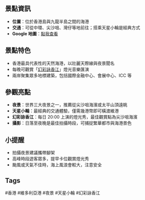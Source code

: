 ## 景點資訊
- **位置**：位於香港島與九龍半島之間的海港
- **交通**：可從中環、尖沙咀、灣仔等地前往；搭乘天星小輪是經典方式
- **Google 地圖**：[點我查看](https://maps.google.com/?q=Victoria+Harbour,+Hong+Kong)

## 景點特色
- 香港最具代表性的天然海港，以壯麗天際線與夜景聞名
- 每晚可觀賞「[幻彩詠香江](幻彩詠香江.md)」燈光音樂匯演
- 兩岸聚集眾多地標建築，包括國際金融中心、會展中心、ICC 等

## 參觀亮點
- **夜景**：世界三大夜景之一，推薦從尖沙咀海濱或太平山頂遠眺
- **天星小輪**：最經典的交通體驗，僅需幾港幣即可橫渡維港
- **幻彩詠香江**：每日 20:00 上演的燈光秀，最佳觀賞點為尖沙咀海濱
- **攝影**：日落至夜晚是最佳拍攝時段，可捕捉繁華都市與海港景色

## 小提醒
- 拍攝夜景建議攜帶腳架
- 高峰時段遊客眾多，提早卡位觀賞燈光秀
- 颱風或天氣不佳時，海上風浪會較大，注意安全

## Tags
#香港 #維多利亞港 #夜景 #天星小輪 #幻彩詠香江